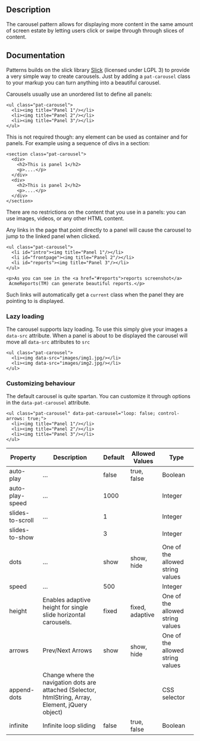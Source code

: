 ## Description

The carousel pattern allows for displaying more content in the same amount of screen estate by letting users click or swipe through through slices of content.

## Documentation

Patterns builds on the slick library
[Slick](http://kenwheeler.github.io/slick/)
(licensed under LGPL 3) to provide a very simple way to create
carousels. Just by adding a `pat-carousel` class to your markup you can
turn anything into a beautiful carousel.

Carousels usually use an unordered list to define all panels:

    <ul class="pat-carousel">
      <li><img title="Panel 1"/></li>
      <li><img title="Panel 2"/></li>
      <li><img title="Panel 3"/></li>
    </ul>

This is not required though: any element can be used as container and
for panels. For example using a sequence of divs in a section:

    <section class="pat-carousel">
      <div>
        <h2>This is panel 1</h2>
        <p>....</p>
      </div>
      <div>
        <h2>This is panel 2</h2>
        <p>....</p>
      </div>
    </section>

There are no restrictions on the content that you use in a panels: you
can use images, videos, or any other HTML content.

Any links in the page that point directly to a panel will cause the
carousel to jump to the linked panel when clicked.

    <ul class="pat-carousel">
      <li id="intro"><img title="Panel 1"/></li>
      <li id="frontpage"><img title="Panel 2"/></li>
      <li id="reports"><img title="Panel 3"/></li>
    </ul>

    <p>As you can see in the <a href="#reports">reports screenshot</a>
     AcmeReports(TM) can generate beautiful reports.</p>

Such links will automatically get a `current` class when the panel they
are pointing to is displayed.

### Lazy loading

The carousel supports lazy loading. To use this simply give your images
a `data-src` attribute. When a panel is about to be displayed the
carousel will move all `data-src` attributes to `src`

    <ul class="pat-carousel">
      <li><img data-src="images/img1.jpg/></li>
      <li><img data-src="images/img2.jpg/></li>
    </ul>

### Customizing behaviour

The default carousel is quite spartan. You can customize it through
options in the `data-pat-carousel` attribute.

    <ul class="pat-carousel" data-pat-carousel="loop: false; control-arrows: true;">
      <li><img title="Panel 1"/></li>
      <li><img title="Panel 2"/></li>
      <li><img title="Panel 3"/></li>
    </ul>

| Property         | Description                                                                                         | Default | Allowed Values  | Type                             |
| ---------------- | --------------------------------------------------------------------------------------------------- | ------- | --------------- | -------------------------------- |
| auto-play        | …                                                                                                   | false   | true, false     | Boolean                          |
| auto-play-speed  | …                                                                                                   | 1000    |                 | Integer                          |
| slides-to-scroll | …                                                                                                   | 1       |                 | Integer                          |
| slides-to-show   |                                                                                                     | 3       |                 | Integer                          |
| dots             | …                                                                                                   | show    | show, hide      | One of the allowed string values |
| speed            | …                                                                                                   | 500     |                 | Integer                          |
| height           | Enables adaptive height for single slide horizontal carousels.                                      | fixed   | fixed, adaptive | One of the allowed string values |
| arrows           | Prev/Next Arrows                                                                                    | show    | show, hide      | One of the allowed string values |
| append-dots      | Change where the navigation dots are attached (Selector, htmlString, Array, Element, jQuery object) |         |                 | CSS selector                     |
| infinite         | Infinite loop sliding                                                                               | false   | true, false     | Boolean                          |
